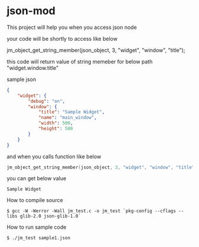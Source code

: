 # json-mod

This project will help you when you access json node

your code will be shortly to access like below

jm_object_get_string_member(json_object, 3, "widget", "window", "title");

this code will return value of string memeber for below path
"widget.window.title"

sample json
```json
{
    "widget": {
        "debug": "on",
        "window": {
            "title": "Sample Widget",
            "name": "main_window",
            "width": 500,
            "height": 500
        }
    }
}
```

and when you calls function like below
```c
jm_object_get_string_member(json_object, 3, "widget", "window", "title");
```

you can get below value
```
Sample Widget
```

How to compile source
```shell
$ gcc -W -Werror -Wall jm_test.c -o jm_test `pkg-config --cflags --libs glib-2.0 json-glib-1.0`
```

How to run sample code
```shell
$ ./jm_test sample1.json
```


